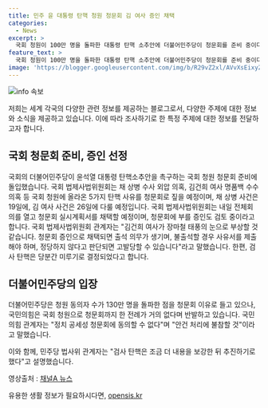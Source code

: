 ```yaml
---
title: 민주 윤 대통령 탄핵 청원 청문회 김 여사 증인 채택
categories:
  - News
excerpt: >
  국회 청원이 100만 명을 돌파한 대통령 탄핵 소추안에 더불어민주당이 청문회를 준비 중이다. 국회 법제사법위원회는 청문회를 위한 실시계획서를 채택하고, 김건희 여사와 어머니를 증인으로 국회에 부르는 안을 검토 중이다. 청문회는 채 상병 사건을 19일, 김 여사 사건을 26일에 다룰 예정이며, 검사 탄핵은 당분간 미루기로 결정했다고 한다. 민주당은 청원 동의자 수가 130만 명을 돌파한 점을 청문회 이유로 들고 있는 반면, 국민의힘은 정치 공세성 청문회에 반발하고 있으며, 검사 탄핵은 내용을 보강한 뒤 추진하기로 했다.
feature_text: >
  국회 청원이 100만 명을 돌파한 대통령 탄핵 소추안에 더불어민주당이 청문회를 준비 중이다. 국회 법제사법위원회는 청문회를 위한 실시계획서를 채택하고, 김건희 여사와 어머니를 증인으로 국회에 부르는 안을 검토 중이다. 청문회는 채 상병 사건을 19일, 김 여사 사건을 26일에 다룰 예정이며, 검사 탄핵은 당분간 미루기로 결정했다고 한다. 민주당은 청원 동의자 수가 130만 명을 돌파한 점을 청문회 이유로 들고 있는 반면, 국민의힘은 정치 공세성 청문회에 반발하고 있으며, 검사 탄핵은 내용을 보강한 뒤 추진하기로 했다.
image: 'https://blogger.googleusercontent.com/img/b/R29vZ2xl/AVvXsEixyZcFfHzMRdzZMjFBmAUKJYCLCGyLL1o632UiGVXcaFdKo_bkvkuCioo0uUKlGfBVcT3P84aROyZIXSBEx3Aw5nCQ3pTgDom1WDC4m8eifvWiAmWEEVb4x6G_l8C0QH225ldMjyaFvpxGEBGNO37VmDTDMHGhJPq73UglMfDca1-0aw/s1600/blogspot.png'
---
```


<p><img src="https://blogger.googleusercontent.com/img/b/R29vZ2xl/AVvXsEixyZcFfHzMRdzZMjFBmAUKJYCLCGyLL1o632UiGVXcaFdKo_bkvkuCioo0uUKlGfBVcT3P84aROyZIXSBEx3Aw5nCQ3pTgDom1WDC4m8eifvWiAmWEEVb4x6G_l8C0QH225ldMjyaFvpxGEBGNO37VmDTDMHGhJPq73UglMfDca1-0aw/s1600/blogspot.png" alt="info 속보" /></p>

<p>저희는 세계 각국의 다양한 관련 정보를 제공하는 블로그로서, 다양한 주제에 대한 정보와 소식을 제공하고 있습니다. 이에 따라 조사하기로 한 특정 주제에 대한 정보를 전달하고자 합니다.</p>

<h2 data-ke-size="size26">국회 청문회 준비, 증인 선정</h2>

<p>국회의 더불어민주당이 윤석열 대통령 탄핵소추안을 촉구하는 국회 청원 청문회 준비에 돌입했습니다. 국회 법제사법위원회는 채 상병 수사 외압 의혹, 김건희 여사 명품백 수수 의혹 등 국회 청원에 올라온 5가지 탄핵 사유를 청문회로 짚을 예정이며, 채 상병 사건은 19일에, 김 여사 사건은 26일에 다룰 예정입니다. 국회 법제사법위원회는 내일 전체회의를 열고 청문회 실시계획서를 채택할 예정이며, 청문회에 부를 증인도 검토 중이라고 합니다. 국회 법제사법위원회 관계자는 "김건희 여사가 장마철 태풍의 눈으로 부상할 것 같습니다. 청문회 증인으로 채택되면 출석 의무가 생기며, 불출석할 경우 사유서를 제출해야 하며, 정당하지 않다고 판단되면 고발당할 수 있습니다"라고 말했습니다. 한편, 검사 탄핵은 당분간 미루기로 결정되었다고 합니다.</p>

<h2 data-ke-size="size26">더불어민주당의 입장</h2>

<p>더불어민주당은 청원 동의자 수가 130만 명을 돌파한 점을 청문회 이유로 들고 있으나, 국민의힘은 국회 청원으로 청문회까지 한 전례가 거의 없다며 반발하고 있습니다. 국민의힘 관계자는 "정치 공세성 청문회에 동의할 수 없다"며 "안건 처리에 불참할 것"이라고 말했습니다.</p>

<p>이와 함께, 민주당 법사위 관계자는 "검사 탄핵은 조금 더 내용을 보강한 뒤 추진하기로 했다"고 설명했습니다.</p>

<p data-ke-size="size16"></p>

<p>영상출처 : <a href="https://www.youtube.com/watch?v=Video_ID">채널A 뉴스</a></p>
유용한 생활 정보가 필요하시다면, <a href="https://opensis.kr" rel="dofollow">opensis.kr</a>



